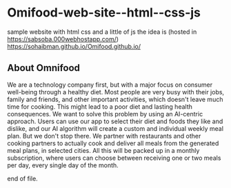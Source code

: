 # Omifood-web-site--html--css-js

sample website with html css and a little of js 
the idea is 
(hosted in https://sabsoba.000webhostapp.com/)
https://sohaibman.github.io/Omifood.github.io/

## About Omnifood


We are a technology company first, but with a major focus on consumer well-being through a healthy diet. Most people are very busy with their jobs, family and friends, and other important activities, which doesn't leave much time for cooking. This might lead to a poor diet and lasting health consequences. We want to solve this problem by using an AI-centric approach. Users can use our app to select their diet and foods they like and dislike, and our AI algorithm will create a custom and individual weekly meal plan. But we don't stop there. We partner with restaurants and other cooking partners to actually cook and deliver all meals from the generated meal plans, in selected cities. All this will be packed up in a monthly subscription, where users can choose between receiving one or two meals per day, every single day of the month.



end of file.
